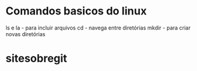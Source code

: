 # Comandos basicos do linux 

ls e la - para incluir arquivos
cd - navega entre diretórias
mkdir - para criar novas diretórias 
# sitesobregit
